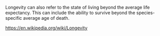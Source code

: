 Longevity can also refer to the state of living beyond the average life expectancy. This can include the ability to survive beyond the species-specific average age of death.

https://en.wikipedia.org/wiki/Longevity